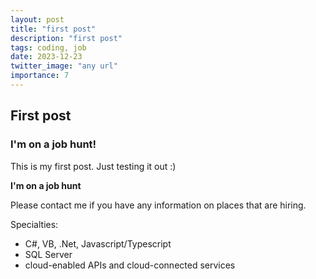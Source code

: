 ```yaml
---
layout: post
title: "first post"
description: "first post"
tags: coding, job
date: 2023-12-23
twitter_image: "any url"
importance: 7
---
```


## First post
### I'm on a job hunt!

This is my first post. Just testing it out :)

**I'm on a job hunt**

Please contact me if you have any information on places that are hiring. 

Specialties:
- C#, VB, .Net, Javascript/Typescript
- SQL Server
- cloud-enabled APIs and cloud-connected services

